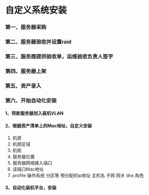 # 自定义系统安装

### 第一、服务器采购

### 第二、服务器验收并设置raid

### 第三、服务商提供验收单，运维验收负责人签字

### 第四、服务器上架

### 第五、资产录入

### 第六、开始自动化安装

#### 1、将新服务器划入装机VLAN

#### 2、根据资产清单上的Mac地址，自定义安装

1. 机房
2. 机房区域
3. 机柜
4. 服务器位置
5. 服务器网络接入端口
6. 该端口Mac地址
7. profile  操作系统  分区等  预分配的ip地址   主机名  子网   网关   dns   角色

#### 3、自动化装机平台，安装

